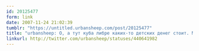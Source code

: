 ```yaml
---
id: 20125477
form: link
date: 2007-11-24 21:02:39
tumblr: "https://untitled.urbansheep.com/post/20125477"
title: "urbansheep: О, а тут куба либре каких-то детских денег стоит. Может, он без рома был?"
linkurl: http://twitter.com/urbansheep/statuses/440641982
---
```


